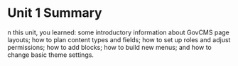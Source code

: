 # Unit 1 Summary

n this unit, you learned: some introductory information about GovCMS page layouts; how to plan content types and fields; how to set up roles and adjust permissions; how to add blocks; how to build new menus; and how to change basic theme settings.

